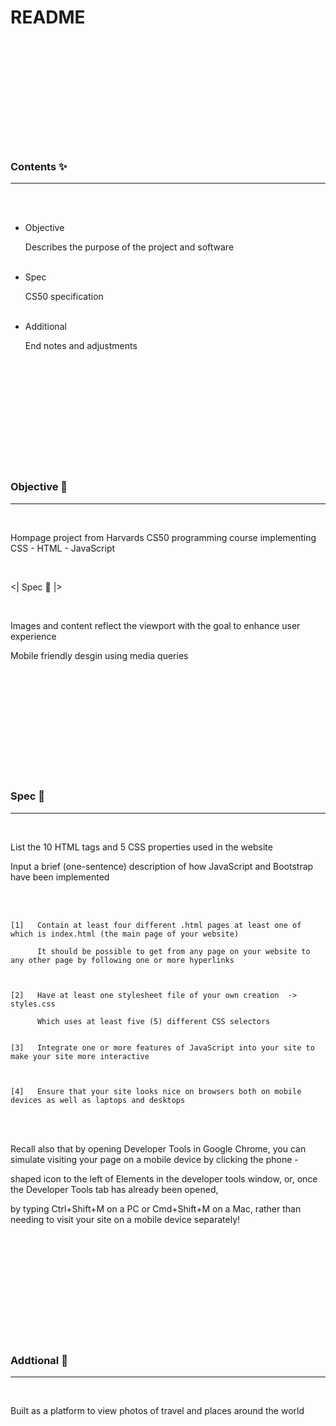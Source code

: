  












 <br><br><br><br><br><br><br><br><br><br>

  # README

  <br><br><br><br><br><br><br><br><br><br>

  ### Contents ✨
  ________________________________________________________________________________________________________________________

  <br><br>

  - Objective

    Describes the purpose of the project and software
    <br><br>

  - Spec

    CS50 specification
    <br><br>

  - Additional

    End notes and adjustments

  <br><br><br><br><br><br><br><br><br><br>

  ### Objective 🏹
  ________________________________________________________________________________________________________________________

  <br>

  Hompage project from Harvards CS50 programming course implementing CSS - HTML - JavaScript 
 
  <br>

  <|   Spec 📐   |>

  <br>
  
  Images and content reflect the viewport with the goal to enhance user experience

  Mobile friendly desgin using media queries 

  
  <br><br><br><br><br><br><br><br><br><br>

  ### Spec 📐
  ________________________________________________________________________________________________________________________

  <br>

  List the 10 HTML tags and 5 CSS properties used in the website


  Input a brief (one-sentence) description of how JavaScript and Bootstrap have been implemented

  <br><br>

    [1]   Contain at least four different .html pages at least one of which is index.html (the main page of your website)

          It should be possible to get from any page on your website to any other page by following one or more hyperlinks



    [2]   Have at least one stylesheet file of your own creation  ->  styles.css

          Which uses at least five (5) different CSS selectors


    [3]   Integrate one or more features of JavaScript into your site to make your site more interactive



    [4]   Ensure that your site looks nice on browsers both on mobile devices as well as laptops and desktops






  <br><br>

  Recall also that by opening Developer Tools in Google Chrome, you can simulate visiting your page on a mobile device by clicking the phone -

  shaped icon to the left of Elements in the developer tools window, or, once the Developer Tools tab has already been opened,

  by typing Ctrl+Shift+M on a PC or Cmd+Shift+M on a Mac, rather than needing to visit your site on a mobile device separately!

  <br><br><br><br><br><br><br><br><br><br>

  ### Addtional 📔
  ________________________________________________________________________________________________________________________

  <br>

  Built as a platform to view photos of travel and places around the world

  <br><br><br><br><br><br><br><br><br><br>
